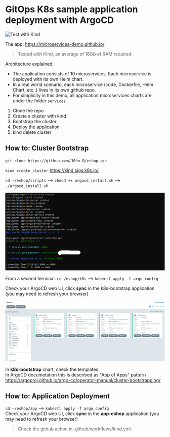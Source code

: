 # GitOps K8s sample application deployment with ArgoCD

![Test with Kind](https://github.com/J0hn-B/eshop/workflows/Test%20with%20Kind/badge.svg)

The app: <https://microservices-demo.github.io/>  

> Tested with Kind, an average of 16Gb of RAM required.

Architecture explained:  

- The application consists of 10 microservices. Each microservice is deployed with its own Helm chart.
- In a real world scenario, each microservice (code, Dockerfile, Helm Chart, etc..) lives in its own github repo.
- For simplicity in this demo, all application microservices charts are under the folder `services`

1) Clone the repo
2) Create a cluster with kind
3) Bootstrap the cluster
4) Deploy the application
5) kind delete cluster

## How to:  Cluster Bootstrap

`git clone https://github.com/J0hn-B/eshop.git`

`kind create cluster`  <https://kind.sigs.k8s.io/>

`cd ~/eshop/scripts` --> `chmod +x argocd_install.sh` --> `./argocd_install.sh`

![terminal](images/terminal.png)

From a second terminal: `cd /eshop/k8s` --> `kubectl apply -f argo_config`

Check your ArgoCD web UI, click **sync** in the k8s-bootstrap application (you may need to refresh your browser)  

![bootstrap](images/bootstrap.png)

In **k8s-bootstrap** chart, check the templates.  
In ArgoCD documetation this is described as "App of Apps" pattern
<https://argoproj.github.io/argo-cd/operator-manual/cluster-bootstrapping/>

## How to:  Application Deployment

`cd ~/eshop/app` --> `kubectl apply -f argo_config`  
Check your ArgoCD web UI, click **sync** in the **app-eshop** application (you may need to refresh your browser)

> Check the github action in .github/workflows/kind.yml.
